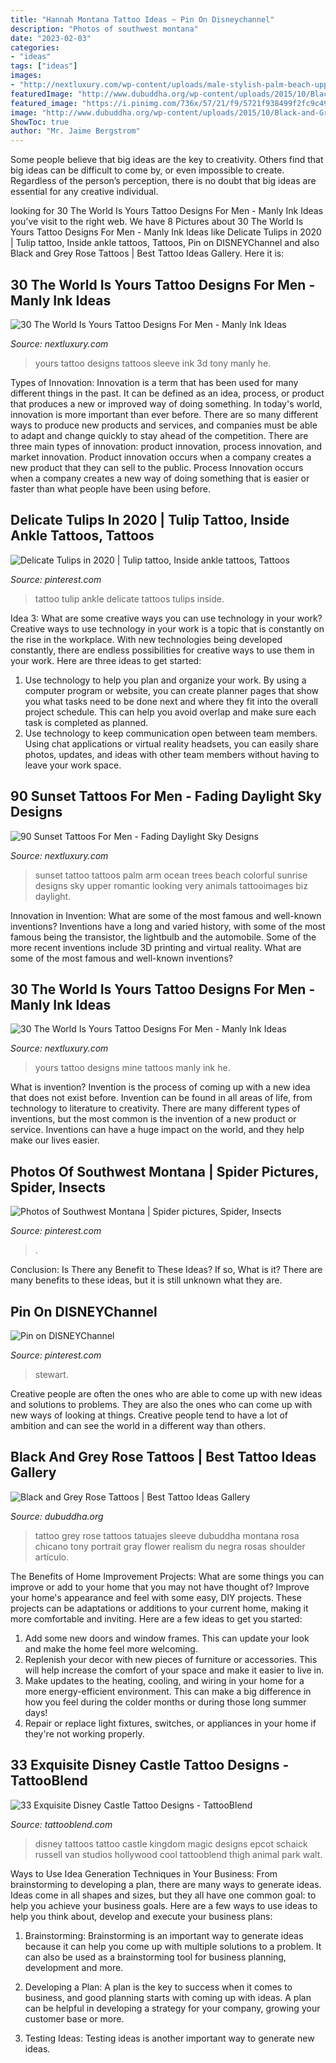 ```yaml
---
title: "Hannah Montana Tattoo Ideas ~ Pin On Disneychannel"
description: "Photos of southwest montana"
date: "2023-02-03"
categories:
- "ideas"
tags: ["ideas"]
images:
- "http://nextluxury.com/wp-content/uploads/male-stylish-palm-beach-upper-arm-sunset-tattoo.jpg"
featuredImage: "http://www.dubuddha.org/wp-content/uploads/2015/10/Black-and-Grey-Rose-Tattoos-by-Evgeniy-Goryachiy.jpg"
featured_image: "https://i.pinimg.com/736x/57/21/f9/5721f938499f2fc9c4970ce46ce2b968.jpg"
image: "http://www.dubuddha.org/wp-content/uploads/2015/10/Black-and-Grey-Rose-Tattoos-by-Evgeniy-Goryachiy.jpg"
ShowToc: true
author: "Mr. Jaime Bergstrom"
---
```



Some people believe that big ideas are the key to creativity. Others find that big ideas can be difficult to come by, or even impossible to create. Regardless of the person’s perception, there is no doubt that big ideas are essential for any creative individual.

	

		
looking for 30 The World Is Yours Tattoo Designs For Men - Manly Ink Ideas you've visit to the right web. We have 8 Pictures about 30 The World Is Yours Tattoo Designs For Men - Manly Ink Ideas like Delicate Tulips in 2020 | Tulip tattoo, Inside ankle tattoos, Tattoos, Pin on DISNEYChannel and also Black and Grey Rose Tattoos | Best Tattoo Ideas Gallery. Here it is:
		
    
## 30 The World Is Yours Tattoo Designs For Men - Manly Ink Ideas

<img loading=lazy src="http://nextluxury.com/wp-content/uploads/half-sleeve-guys-3d-the-world-is-yours-tattoos.jpg" onerror="this.onerror=null;this.src='https://tse1.mm.bing.net/th?id=OIP.c9z-i0Lf2CXvgNQRjZ5newHaHa&amp;pid=15.1';" alt="30 The World Is Yours Tattoo Designs For Men - Manly Ink Ideas">

_Source: nextluxury.com_

>yours tattoo designs tattoos sleeve ink 3d tony manly he. 

	

Types of Innovation:
Innovation is a term that has been used for many different things in the past. It can be defined as an idea, process, or product that produces a new or improved way of doing something. In today's world, innovation is more important than ever before. There are so many different ways to produce new products and services, and companies must be able to adapt and change quickly to stay ahead of the competition. 
There are three main types of innovation: product innovation, process innovation, and market innovation. Product innovation occurs when a company creates a new product that they can sell to the public. Process Innovation occurs when a company creates a new way of doing something that is easier or faster than what people have been using before.

    
## Delicate Tulips In 2020 | Tulip Tattoo, Inside Ankle Tattoos, Tattoos

<img loading=lazy src="https://i.pinimg.com/736x/57/21/f9/5721f938499f2fc9c4970ce46ce2b968.jpg" onerror="this.onerror=null;this.src='https://tse2.mm.bing.net/th?id=OIP.0Cac1JH5AZuNovSc5zeGuAHaJ3&amp;pid=15.1';" alt="Delicate Tulips in 2020 | Tulip tattoo, Inside ankle tattoos, Tattoos">

_Source: pinterest.com_

>tattoo tulip ankle delicate tattoos tulips inside. 

	

Idea 3: What are some creative ways you can use technology in your work?
Creative ways to use technology in your work is a topic that is constantly on the rise in the workplace. With new technologies being developed constantly, there are endless possibilities for creative ways to use them in your work. Here are three ideas to get started: 
1. Use technology to help you plan and organize your work. By using a computer program or website, you can create planner pages that show you what tasks need to be done next and where they fit into the overall project schedule. This can help you avoid overlap and make sure each task is completed as planned. 
2. Use technology to keep communication open between team members. Using chat applications or virtual reality headsets, you can easily share photos, updates, and ideas with other team members without having to leave your work space.

    
## 90 Sunset Tattoos For Men - Fading Daylight Sky Designs

<img loading=lazy src="http://nextluxury.com/wp-content/uploads/male-stylish-palm-beach-upper-arm-sunset-tattoo.jpg" onerror="this.onerror=null;this.src='https://tse1.mm.bing.net/th?id=OIP.wxdVfVbTg00PP4XQnbVdXAHaHa&amp;pid=15.1';" alt="90 Sunset Tattoos For Men - Fading Daylight Sky Designs">

_Source: nextluxury.com_

>sunset tattoo tattoos palm arm ocean trees beach colorful sunrise designs sky upper romantic looking very animals tattooimages biz daylight. 

	

Innovation in Invention: What are some of the most famous and well-known inventions?
Inventions have a long and varied history, with some of the most famous being the transistor, the lightbulb and the automobile. Some of the more recent inventions include 3D printing and virtual reality. What are some of the most famous and well-known inventions?

    
## 30 The World Is Yours Tattoo Designs For Men - Manly Ink Ideas

<img loading=lazy src="http://nextluxury.com/wp-content/uploads/geometric-dotwork-male-the-world-is-yours-upper-arm-tattoo.jpg" onerror="this.onerror=null;this.src='https://tse4.mm.bing.net/th?id=OIP.fT5Y9MkmBJcgW3qIrbFO8AHaIO&amp;pid=15.1';" alt="30 The World Is Yours Tattoo Designs For Men - Manly Ink Ideas">

_Source: nextluxury.com_

>yours tattoo designs mine tattoos manly ink he. 

	

What is invention?
Invention is the process of coming up with a new idea that does not exist before. Invention can be found in all areas of life, from technology to literature to creativity. There are many different types of inventions, but the most common is the invention of a new product or service. Inventions can have a huge impact on the world, and they help make our lives easier.

    
## Photos Of Southwest Montana | Spider Pictures, Spider, Insects

<img loading=lazy src="https://i.pinimg.com/736x/1b/47/d5/1b47d5d609ab89b4c396006064baa274--montana-spiders.jpg" onerror="this.onerror=null;this.src='https://tse2.mm.bing.net/th?id=OIP.dpY-_e3aQx1DI17NacMXdAHaJQ&amp;pid=15.1';" alt="Photos of Southwest Montana | Spider pictures, Spider, Insects">

_Source: pinterest.com_

>. 

	

Conclusion: Is There any Benefit to These Ideas? If so, What is it?
There are many benefits to these ideas, but it is still unknown what they are.

    
## Pin On DISNEYChannel

<img loading=lazy src="https://i.pinimg.com/736x/a8/f0/e4/a8f0e4752cbe5697c826fe96a76c2ea8--miley-stewart.jpg" onerror="this.onerror=null;this.src='https://tse3.mm.bing.net/th?id=OIP.PLzqk4iyCgBl2d4RUtjVoQHaDb&amp;pid=15.1';" alt="Pin on DISNEYChannel">

_Source: pinterest.com_

>stewart. 

	

Creative people are often the ones who are able to come up with new ideas and solutions to problems. They are also the ones who can come up with new ways of looking at things. Creative people tend to have a lot of ambition and can see the world in a different way than others.

    
## Black And Grey Rose Tattoos | Best Tattoo Ideas Gallery

<img loading=lazy src="http://www.dubuddha.org/wp-content/uploads/2015/10/Black-and-Grey-Rose-Tattoos-by-Evgeniy-Goryachiy.jpg" onerror="this.onerror=null;this.src='https://tse4.mm.bing.net/th?id=OIP.8VgAO3x-wCh88dIFfzTIRwHaHa&amp;pid=15.1';" alt="Black and Grey Rose Tattoos | Best Tattoo Ideas Gallery">

_Source: dubuddha.org_

>tattoo grey rose tattoos tatuajes sleeve dubuddha montana rosa chicano tony portrait gray flower realism du negra rosas shoulder artículo. 

	

The Benefits of Home Improvement Projects: What are some things you can improve or add to your home that you may not have thought of?
Improve your home's appearance and feel with some easy, DIY projects. These projects can be adaptations or additions to your current home, making it more comfortable and inviting. Here are a few ideas to get you started: 
1. Add some new doors and window frames. This can update your look and make the home feel more welcoming. 
2. Replenish your decor with new pieces of furniture or accessories. This will help increase the comfort of your space and make it easier to live in. 
3. Make updates to the heating, cooling, and wiring in your home for a more energy-efficient environment. This can make a big difference in how you feel during the colder months or during those long summer days! 
4. Repair or replace light fixtures, switches, or appliances in your home if they're not working properly.

    
## 33 Exquisite Disney Castle Tattoo Designs - TattooBlend

<img loading=lazy src="https://tattooblend.com/wp-content/uploads/2016/03/24-7.jpg" onerror="this.onerror=null;this.src='https://tse4.mm.bing.net/th?id=OIP.bhfrMOuRwN3oNs_js8uEzwHaHT&amp;pid=15.1';" alt="33 Exquisite Disney Castle Tattoo Designs - TattooBlend">

_Source: tattooblend.com_

>disney tattoos tattoo castle kingdom magic designs epcot schaick russell van studios hollywood cool tattooblend thigh animal park walt. 

	

Ways to Use Idea Generation Techniques in Your Business: From brainstorming to developing a plan, there are many ways to generate ideas.
Ideas come in all shapes and sizes, but they all have one common goal: to help you achieve your business goals. Here are a few ways to use ideas to help you think about, develop and execute your business plans:
1. Brainstorming: Brainstorming is an important way to generate ideas because it can help you come up with multiple solutions to a problem. It can also be used as a brainstorming tool for business planning, development and more.

2. Developing a Plan: A plan is the key to success when it comes to business, and good planning starts with coming up with ideas. A plan can be helpful in developing a strategy for your company, growing your customer base or more.

3. Testing Ideas: Testing ideas is another important way to generate new ideas.

